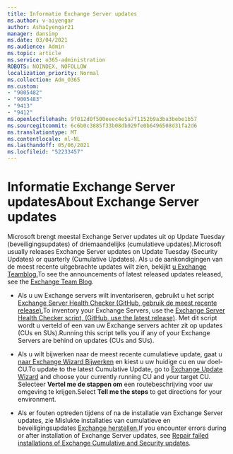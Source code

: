 ```yaml
---
title: Informatie Exchange Server updates
ms.author: v-aiyengar
author: AshaIyengar21
manager: dansimp
ms.date: 03/04/2021
ms.audience: Admin
ms.topic: article
ms.service: o365-administration
ROBOTS: NOINDEX, NOFOLLOW
localization_priority: Normal
ms.collection: Adm_O365
ms.custom:
- "9005482"
- "9005483"
- "9413"
- "9412"
ms.openlocfilehash: 9f012d0f500eeec4e5a7f1152b9a3ba3bebe1b57
ms.sourcegitcommit: 6c6b0c3885f33b08db929fe0b6496508d31fa2d6
ms.translationtype: MT
ms.contentlocale: nl-NL
ms.lasthandoff: 05/06/2021
ms.locfileid: "52233457"
---
```

# <a name="about-exchange-server-updates"></a><span data-ttu-id="d2631-102">Informatie Exchange Server updates</span><span class="sxs-lookup"><span data-stu-id="d2631-102">About Exchange Server updates</span></span>

<span data-ttu-id="d2631-103">Microsoft brengt meestal Exchange Server updates uit op Update Tuesday (beveiligingsupdates) of driemaandelijks (cumulatieve updates).</span><span class="sxs-lookup"><span data-stu-id="d2631-103">Microsoft usually releases Exchange Server updates on Update Tuesday (Security Updates) or quarterly (Cumulative Updates).</span></span> <span data-ttu-id="d2631-104">Als u de aankondigingen van de meest recente uitgebrachte updates wilt zien, bekijkt [u Exchange Teamblog.](https://aka.ms/ehlo)</span><span class="sxs-lookup"><span data-stu-id="d2631-104">To see the announcements of latest released updates released, see the [Exchange Team Blog](https://aka.ms/ehlo).</span></span>

- <span data-ttu-id="d2631-105">Als u uw Exchange servers wilt inventariseren, gebruikt u het script [Exchange Server Health Checker (GitHub, gebruik de meest recente release).](https://aka.ms/ExchangeHealthChecker)</span><span class="sxs-lookup"><span data-stu-id="d2631-105">To inventory your Exchange Servers, use the [Exchange Server Health Checker script, (GitHub, use the latest release)](https://aka.ms/ExchangeHealthChecker).</span></span> <span data-ttu-id="d2631-106">Met dit script wordt u verteld of een van uw Exchange servers achter zit op updates (CUs en SUs).</span><span class="sxs-lookup"><span data-stu-id="d2631-106">Running this script tells you if any of your Exchange Servers are behind on updates (CUs and SUs).</span></span>

- <span data-ttu-id="d2631-107">Als u wilt bijwerken naar de meest recente cumulatieve update, gaat u [naar Exchange Wizard Bijwerken](https://aka.ms/ExchangeUpdateWizard) en kiest u uw huidige cu en uw doel-CU.</span><span class="sxs-lookup"><span data-stu-id="d2631-107">To update to the latest Cumulative Update, go to [Exchange Update Wizard](https://aka.ms/ExchangeUpdateWizard) and choose your currently running CU and your target CU.</span></span> <span data-ttu-id="d2631-108">Selecteer **Vertel me de stappen om** een routebeschrijving voor uw omgeving te krijgen.</span><span class="sxs-lookup"><span data-stu-id="d2631-108">Select **Tell me the steps** to get directions for your environment.</span></span>

- <span data-ttu-id="d2631-109">Als er fouten optreden tijdens of na de installatie van Exchange Server updates, zie Mislukte installaties van cumulatieve en beveiligingsupdates [Exchange herstellen.](https://docs.microsoft.com/exchange/troubleshoot/client-connectivity/exchange-security-update-issues)</span><span class="sxs-lookup"><span data-stu-id="d2631-109">If you encounter errors during or after installation of Exchange Server updates, see [Repair failed installations of Exchange Cumulative and Security updates](https://docs.microsoft.com/exchange/troubleshoot/client-connectivity/exchange-security-update-issues).</span></span>
